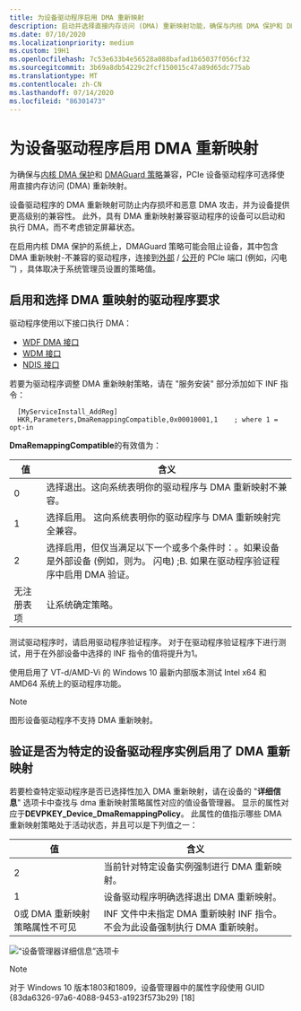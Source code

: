 ```yaml
---
title: 为设备驱动程序启用 DMA 重新映射
description: 启动并选择直接内存访问 (DMA) 重新映射功能，确保与内核 DMA 保护和 DMAGuard 策略兼容
ms.date: 07/10/2020
ms.localizationpriority: medium
ms.custom: 19H1
ms.openlocfilehash: 7c53e633b4e56528a088bafad1b65037f056cf32
ms.sourcegitcommit: 3b69a8db54229c2fcf150015c47a89d65dc775ab
ms.translationtype: MT
ms.contentlocale: zh-CN
ms.lasthandoff: 07/14/2020
ms.locfileid: "86301473"
---
```

# <a name="enabling-dma-remapping-for-device-drivers"></a>为设备驱动程序启用 DMA 重新映射

为确保与[内核 DMA 保护](https://docs.microsoft.com/windows/security/information-protection/kernel-dma-protection-for-thunderbolt)和 [DMAGuard 策略](https://docs.microsoft.com/windows/client-management/mdm/policy-csp-dmaguard#dmaguard-deviceenumerationpolicy)兼容，PCIe 设备驱动程序可选择使用直接内存访问 (DMA) 重新映射。

设备驱动程序的 DMA 重新映射可防止内存损坏和恶意 DMA 攻击，并为设备提供更高级别的兼容性。 此外，具有 DMA 重新映射兼容驱动程序的设备可以启动和执行 DMA，而不考虑锁定屏幕状态。

在启用内核 DMA 保护的系统上，DMAGuard 策略可能会阻止设备，其中包含 DMA 重新映射-不兼容的驱动程序，连接到[外部](https://docs.microsoft.com/windows-hardware/drivers/pci/dsd-for-pcie-root-ports#identifying-externally-exposed-pcie-root-ports) / [公开](https://docs.microsoft.com/windows-hardware/drivers/pci/dsd-for-pcie-root-ports#identifying-internal-pcie-ports-accessible-to-users-and-requiring-dma-protection)的 PCIe 端口 (例如，闪电™) ，具体取决于系统管理员设置的策略值。

## <a name="driver-requirements-for-enabling-and-opting-into-dma-remapping"></a>启用和选择 DMA 重映射的驱动程序要求

驱动程序使用以下接口执行 DMA：

* [WDF DMA 接口](https://docs.microsoft.com/windows-hardware/drivers/wdf/introduction-to-dma-in-windows-driver-framework)
* [WDM 接口](https://docs.microsoft.com/windows-hardware/drivers/ddi/wdm/)
* [NDIS 接口](https://docs.microsoft.com/windows-hardware/drivers/ddi/_netvista/)

若要为驱动程序调整 DMA 重新映射策略，请在 "服务安装" 部分添加如下 INF 指令：

  ```inf
    [MyServiceInstall_AddReg]
    HKR,Parameters,DmaRemappingCompatible,0x00010001,1    ; where 1 = opt-in
  ```
  
**DmaRemappingCompatible**的有效值为：

| 值 | 含义 |
| ----- | ------- |
| 0     | 选择退出。这向系统表明你的驱动程序与 DMA 重新映射不兼容。 |
| 1     | 选择启用。 这向系统表明你的驱动程序与 DMA 重新映射完全兼容。 |
| 2     | 选择启用，但仅当满足以下一个或多个条件时：。如果设备是外部设备 (例如，则为。 闪电) ;B. 如果在驱动程序验证程序中启用 DMA 验证。 |
| 无注册表项 | 让系统确定策略。 |

测试驱动程序时，请启用驱动程序验证程序。 对于在驱动程序验证程序下进行测试，用于在外部设备中选择的 INF 指令的值将提升为1。

使用启用了 VT-d/AMD-Vi 的 Windows 10 最新内部版本测试 Intel x64 和 AMD64 系统上的驱动程序功能。

> [!NOTE]
> 图形设备驱动程序不支持 DMA 重新映射。

## <a name="validating-that-dma-remapping-is-enabled-for-a-specific-device-driver-instance"></a>验证是否为特定的设备驱动程序实例启用了 DMA 重新映射

若要检查特定驱动程序是否已选择性加入 DMA 重新映射，请在设备的 "**详细信息**" 选项卡中查找与 dma 重新映射策略属性对应的值设备管理器。 显示的属性对应于**DEVPKEY_Device_DmaRemappingPolicy**。 此属性的值指示哪些 DMA 重新映射策略处于活动状态，并且可以是下列值之一：

| 值 | 含义 |
| ----- | ------- |
| 2     | 当前针对特定设备实例强制进行 DMA 重新映射。 |
| 1     | 设备驱动程序明确选择退出 DMA 重新映射。 |
| 0或 DMA 重新映射策略属性不可见 | INF 文件中未指定 DMA 重新映射 INF 指令。 不会为此设备强制执行 DMA 重新映射。 |

![“设备管理器详细信息”选项卡](images/device-details-tab-1903.png)

>[!NOTE]
> 对于 Windows 10 版本1803和1809，设备管理器中的属性字段使用 GUID {83da6326-97a6-4088-9453-a1923f573b29} [18]
